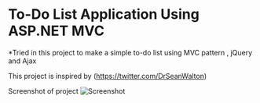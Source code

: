 # To-Do List Application Using ASP.NET MVC

*Tried in this project to make a simple to-do list using MVC pattern ,
jQuery and Ajax

This project is inspired by (https://twitter.com/DrSeanWalton)

Screenshot of project
![Screenshot](https://github.com/ToDo-MVC/Images/CaptureOfToDo.png)
